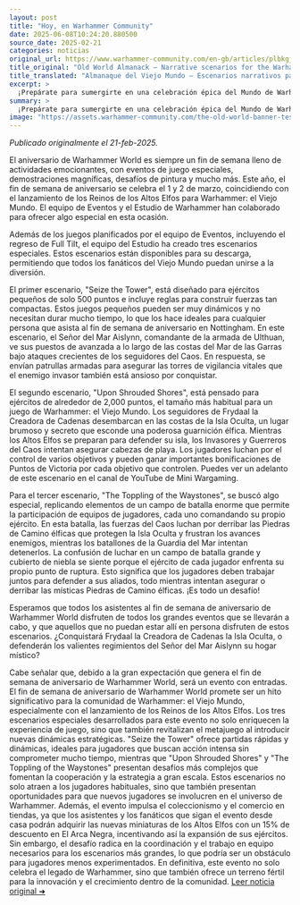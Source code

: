 ```yaml
---
layout: post
title: "Hoy, en Warhammer Community"
date: 2025-06-08T10:24:20.880500
source_date: 2025-02-21
categories: noticias
original_url: https://www.warhammer-community.com/en-gb/articles/plbkgjgd/old-world-almanack-narrative-scenarios-for-the-warhammer-world-anniversary/
title_original: "Old World Almanack – Narrative scenarios for the Warhammer World Anniversary - Warhammer Community"
title_translated: "Almanaque del Viejo Mundo – Escenarios narrativos para el aniversario del Mundo de Warhammer - Comunidad Warhammer"
excerpt: >
  ¡Prepárate para sumergirte en una celebración épica del Mundo de Warhammer! El fin de semana del aniversario, el 1 y 2 de marzo, promete ser un evento inolvidable con la presentación de los Reinos de los Altos Elfos y una serie de emocionantes escenarios narrativos. Desde batallas estratégicas en pequeñas escaramuzas hasta épicos enfrentamientos en grandes campos de batalla, los fanáticos podrán descargar y disfrutar de tres escenarios únicos que continúan la narrativa del Viejo Mundo. No te pierdas la oportunidad de participar en esta experiencia única, ya sea en persona o desde casa.
summary: >
  ¡Prepárate para sumergirte en una celebración épica del Mundo de Warhammer! El fin de semana del aniversario, el 1 y 2 de marzo, promete ser un evento inolvidable con la presentación de los Reinos de los Altos Elfos y una serie de emocionantes escenarios narrativos. Desde batallas estratégicas en pequeñas escaramuzas hasta épicos enfrentamientos en grandes campos de batalla, los fanáticos podrán descargar y disfrutar de tres escenarios únicos que continúan la narrativa del Viejo Mundo. No te pierdas la oportunidad de participar en esta experiencia única, ya sea en persona o desde casa.
image: "https://assets.warhammer-community.com/the-old-world-banner-test.jpg"
---
```


*Publicado originalmente el 21-feb-2025.*

El aniversario de Warhammer World es siempre un fin de semana lleno de actividades emocionantes, con eventos de juego especiales, demostraciones magníficas, desafíos de pintura y mucho más. Este año, el fin de semana de aniversario se celebra el 1 y 2 de marzo, coincidiendo con el lanzamiento de los Reinos de los Altos Elfos para Warhammer: el Viejo Mundo. El equipo de Eventos y el Estudio de Warhammer han colaborado para ofrecer algo especial en esta ocasión.

Además de los juegos planificados por el equipo de Eventos, incluyendo el regreso de Full Tilt, el equipo del Estudio ha creado tres escenarios especiales. Estos escenarios están disponibles para su descarga, permitiendo que todos los fanáticos del Viejo Mundo puedan unirse a la diversión.

El primer escenario, "Seize the Tower", está diseñado para ejércitos pequeños de solo 500 puntos e incluye reglas para construir fuerzas tan compactas. Estos juegos pequeños pueden ser muy dinámicos y no necesitan durar mucho tiempo, lo que los hace ideales para cualquier persona que asista al fin de semana de aniversario en Nottingham. En este escenario, el Señor del Mar Aislynn, comandante de la armada de Ulthuan, ve sus puestos de avanzada a lo largo de las costas del Mar de las Garras bajo ataques crecientes de los seguidores del Caos. En respuesta, se envían patrullas armadas para asegurar las torres de vigilancia vitales que el enemigo invasor también está ansioso por conquistar.

El segundo escenario, "Upon Shrouded Shores", está pensado para ejércitos de alrededor de 2,000 puntos, el tamaño más habitual para un juego de Warhammer: el Viejo Mundo. Los seguidores de Frydaal la Creadora de Cadenas desembarcan en las costas de la Isla Oculta, un lugar brumoso y secreto que esconde una poderosa guarnición élfica. Mientras los Altos Elfos se preparan para defender su isla, los Invasores y Guerreros del Caos intentan asegurar cabezas de playa. Los jugadores luchan por el control de varios objetivos y pueden ganar importantes bonificaciones de Puntos de Victoria por cada objetivo que controlen. Puedes ver un adelanto de este escenario en el canal de YouTube de Mini Wargaming.

Para el tercer escenario, "The Toppling of the Waystones", se buscó algo especial, replicando elementos de un campo de batalla enorme que permite la participación de equipos de jugadores, cada uno comandando su propio ejército. En esta batalla, las fuerzas del Caos luchan por derribar las Piedras de Camino élficas que protegen la Isla Oculta y frustran los avances enemigos, mientras los batallones de la Guardia del Mar intentan detenerlos. La confusión de luchar en un campo de batalla grande y cubierto de niebla se siente porque el ejército de cada jugador enfrenta su propio punto de ruptura. Esto significa que los jugadores deben trabajar juntos para defender a sus aliados, todo mientras intentan asegurar o derribar las místicas Piedras de Camino élficas. ¡Es todo un desafío!

Esperamos que todos los asistentes al fin de semana de aniversario de Warhammer World disfruten de todos los grandes eventos que se llevarán a cabo, y que aquellos que no puedan estar allí en persona disfruten de estos escenarios. ¿Conquistará Frydaal la Creadora de Cadenas la Isla Oculta, o defenderán los valientes regimientos del Señor del Mar Aislynn su hogar místico?

Cabe señalar que, debido a la gran expectación que genera el fin de semana de aniversario de Warhammer World, será un evento con entradas.
El fin de semana de aniversario de Warhammer World promete ser un hito significativo para la comunidad de Warhammer: el Viejo Mundo, especialmente con el lanzamiento de los Reinos de los Altos Elfos. Los tres escenarios especiales desarrollados para este evento no solo enriquecen la experiencia de juego, sino que también revitalizan el metajuego al introducir nuevas dinámicas estratégicas. "Seize the Tower" ofrece partidas rápidas y dinámicas, ideales para jugadores que buscan acción intensa sin comprometer mucho tiempo, mientras que "Upon Shrouded Shores" y "The Toppling of the Waystones" presentan desafíos más complejos que fomentan la cooperación y la estrategia a gran escala. Estos escenarios no solo atraen a los jugadores habituales, sino que también presentan oportunidades para que nuevos jugadores se involucren en el universo de Warhammer. Además, el evento impulsa el coleccionismo y el comercio en tiendas, ya que los asistentes y los fanáticos que sigan el evento desde casa podrán adquirir las nuevas miniaturas de los Altos Elfos con un 15% de descuento en El Arca Negra, incentivando así la expansión de sus ejércitos. Sin embargo, el desafío radica en la coordinación y el trabajo en equipo necesarios para los escenarios más grandes, lo que podría ser un obstáculo para jugadores menos experimentados. En definitiva, este evento no solo celebra el legado de Warhammer, sino que también ofrece un terreno fértil para la innovación y el crecimiento dentro de la comunidad.
[Leer noticia original ➜](https://www.warhammer-community.com/en-gb/articles/plbkgjgd/old-world-almanack-narrative-scenarios-for-the-warhammer-world-anniversary/)
